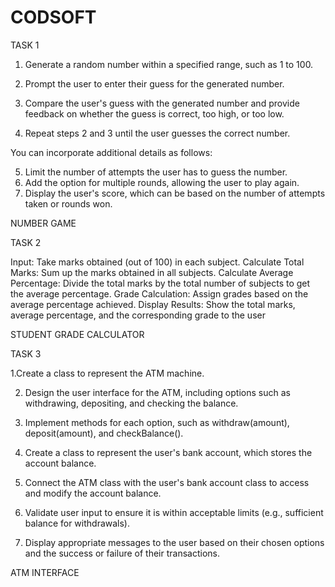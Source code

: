 # CODSOFT

TASK 1

1. Generate a random number within a specified range, such as 1 to 100.

2. Prompt the user to enter their guess for the generated number.

3. Compare the user's guess with the generated number and provide feedback on whether the guess
is correct, too high, or too low.

4. Repeat steps 2 and 3 until the user guesses the correct number.

You can incorporate additional details as follows:

5. Limit the number of attempts the user has to guess the number.
6. Add the option for multiple rounds, allowing the user to play again.
7. Display the user's score, which can be based on the number of attempts taken or rounds won.

NUMBER GAME

TASK 2

Input: Take marks obtained (out of 100) in each subject.
Calculate Total Marks: Sum up the marks obtained in all subjects.
Calculate Average Percentage: Divide the total marks by the total number of subjects to get the
average percentage.
Grade Calculation: Assign grades based on the average percentage achieved.
Display Results: Show the total marks, average percentage, and the corresponding grade to the user

STUDENT GRADE CALCULATOR

TASK 3

1.Create a class to represent the ATM machine.

2. Design the user interface for the ATM, including options such as withdrawing, depositing, and
checking the balance.

3. Implement methods for each option, such as withdraw(amount), deposit(amount), and
checkBalance().

4. Create a class to represent the user's bank account, which stores the account balance.

5. Connect the ATM class with the user's bank account class to access and modify the account
balance.

6. Validate user input to ensure it is within acceptable limits (e.g., sufficient balance for withdrawals).

7. Display appropriate messages to the user based on their chosen options and the success or failure
of their transactions.

ATM INTERFACE
